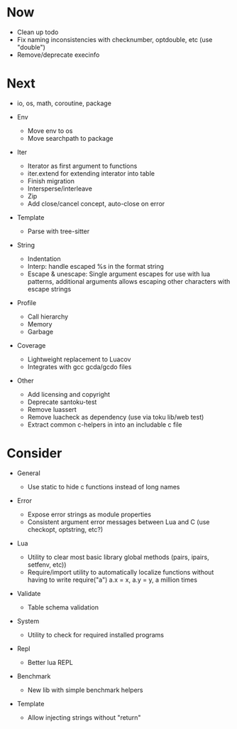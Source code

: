 # Now

- Clean up todo
- Fix naming inconsistencies with checknumber, optdouble, etc (use "double")
- Remove/deprecate execinfo

# Next

- io, os, math, coroutine, package

- Env
    - Move env to os
    - Move searchpath to package

- Iter
    - Iterator as first argument to functions
    - iter.extend for extending interator into table
    - Finish migration
    - Intersperse/interleave
    - Zip
    - Add close/cancel concept, auto-close on error

- Template
    - Parse with tree-sitter

- String
    - Indentation
    - Interp: handle escaped %s in the format string
    - Escape & unescape: Single argument escapes for use with lua patterns,
      additional arguments allows escaping other characters with escape strings

- Profile
    - Call hierarchy
    - Memory
    - Garbage

- Coverage
    - Lightweight replacement to Luacov
    - Integrates with gcc gcda/gcdo files

- Other
    - Add licensing and copyright
    - Deprecate santoku-test
    - Remove luassert
    - Remove luacheck as dependency (use via toku lib/web test)
    - Extract common c-helpers in into an includable c file

# Consider

- General
    - Use static to hide c functions instead of long names

- Error
    - Expose error strings as module properties
    - Consistent argument error messages between Lua and C (use checkopt,
      optstring, etc?)

- Lua
    - Utility to clear most basic library global methods (pairs, ipairs,
      setfenv, etc))
    - Require/import utility to automatically localize functions without having
      to write require("a") a.x = x, a.y = y, a million times

- Validate
    - Table schema validation

- System
    - Utility to check for required installed programs

- Repl
    - Better lua REPL

- Benchmark
    - New lib with simple benchmark helpers

- Template
    - Allow injecting strings without "return"
